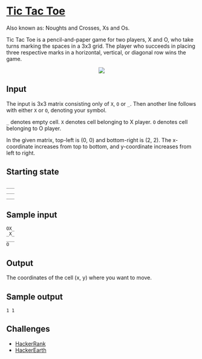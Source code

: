 # [Tic Tac Toe](https://github.com/AdamStelmaszczyk/gtsa/blob/master/examples/TicTacToe.py)

Also known as: Noughts and Crosses, Xs and Os.

Tic Tac Toe is a pencil-and-paper game for two players, X and O, who take turns marking the spaces in a 3x3 grid. The player who succeeds in placing three respective marks in a horizontal, vertical, or diagonal row wins the game.

<p align="center">
  <img src="https://upload.wikimedia.org/wikipedia/commons/thumb/1/1b/Tic-tac-toe-game-1.svg/479px-Tic-tac-toe-game-1.svg.png"/>
</p>

Input 
---
The input is 3x3 matrix consisting only of `X`, `O` or `_`. Then another line follows with either `X` or `O`, denoting your symbol.

`_` denotes empty cell. `X` denotes cell belonging to X player. `O` denotes cell belonging to O player.

In the given matrix, top-left is (0, 0) and bottom-right is (2, 2). The x-coordinate increases from top to bottom, and y-coordinate increases from left to right. 

Starting state
---
```
___
___
___
```

Sample input
---
```
OX_
_X_
___
O
```

Output 
---
The coordinates of the cell (x, y) where you want to move. 

Sample output
---
`1 1`

Challenges
---
- [HackerRank](https://www.hackerrank.com/challenges/tic-tac-toe)
- [HackerEarth](https://www.hackerearth.com/problem/multiplayer/tic-tac-toe)
